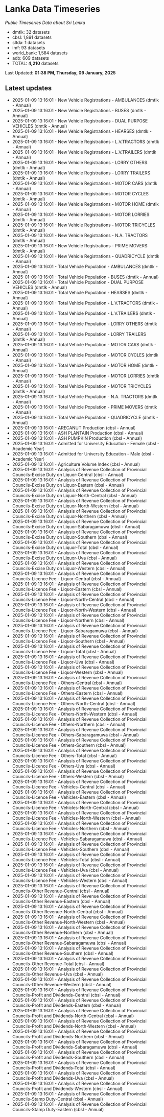 # Lanka Data Timeseries
*Public Timeseries Data about Sri Lanka*

* dmtlk: 32 datasets
* cbsl: 1,891 datasets
* sltda: 1 datasets
* imf: 93 datasets
* world_bank: 1,584 datasets
* adb: 609 datasets
* TOTAL: **4,210** datasets

Last Updated: **01:38 PM, Thursday, 09 January, 2025**

## Latest updates

* 2025-01-09 13:16:01 - New Vehicle Registrations - AMBULANCES (dmtlk - Annual)
* 2025-01-09 13:16:01 - New Vehicle Registrations - BUSES (dmtlk - Annual)
* 2025-01-09 13:16:01 - New Vehicle Registrations - DUAL PURPOSE VEHICLES (dmtlk - Annual)
* 2025-01-09 13:16:01 - New Vehicle Registrations - HEARSES (dmtlk - Annual)
* 2025-01-09 13:16:01 - New Vehicle Registrations - L.V.TRACTORS (dmtlk - Annual)
* 2025-01-09 13:16:01 - New Vehicle Registrations - L.V.TRAILERS (dmtlk - Annual)
* 2025-01-09 13:16:01 - New Vehicle Registrations - LORRY OTHERS (dmtlk - Annual)
* 2025-01-09 13:16:01 - New Vehicle Registrations - LORRY TRAILERS (dmtlk - Annual)
* 2025-01-09 13:16:01 - New Vehicle Registrations - MOTOR CARS (dmtlk - Annual)
* 2025-01-09 13:16:01 - New Vehicle Registrations - MOTOR CYCLES (dmtlk - Annual)
* 2025-01-09 13:16:01 - New Vehicle Registrations - MOTOR HOME (dmtlk - Annual)
* 2025-01-09 13:16:01 - New Vehicle Registrations - MOTOR LORRIES (dmtlk - Annual)
* 2025-01-09 13:16:01 - New Vehicle Registrations - MOTOR TRICYCLES (dmtlk - Annual)
* 2025-01-09 13:16:01 - New Vehicle Registrations - N.A. TRACTORS (dmtlk - Annual)
* 2025-01-09 13:16:01 - New Vehicle Registrations - PRIME MOVERS (dmtlk - Annual)
* 2025-01-09 13:16:01 - New Vehicle Registrations - QUADRICYCLE (dmtlk - Annual)
* 2025-01-09 13:16:01 - Total Vehicle Population - AMBULANCES (dmtlk - Annual)
* 2025-01-09 13:16:01 - Total Vehicle Population - BUSES (dmtlk - Annual)
* 2025-01-09 13:16:01 - Total Vehicle Population - DUAL PURPOSE VEHICLES (dmtlk - Annual)
* 2025-01-09 13:16:01 - Total Vehicle Population - HEARSES (dmtlk - Annual)
* 2025-01-09 13:16:01 - Total Vehicle Population - L.V.TRACTORS (dmtlk - Annual)
* 2025-01-09 13:16:01 - Total Vehicle Population - L.V.TRAILERS (dmtlk - Annual)
* 2025-01-09 13:16:01 - Total Vehicle Population - LORRY OTHERS (dmtlk - Annual)
* 2025-01-09 13:16:01 - Total Vehicle Population - LORRY TRAILERS (dmtlk - Annual)
* 2025-01-09 13:16:01 - Total Vehicle Population - MOTOR CARS (dmtlk - Annual)
* 2025-01-09 13:16:01 - Total Vehicle Population - MOTOR CYCLES (dmtlk - Annual)
* 2025-01-09 13:16:01 - Total Vehicle Population - MOTOR HOME (dmtlk - Annual)
* 2025-01-09 13:16:01 - Total Vehicle Population - MOTOR LORRIES (dmtlk - Annual)
* 2025-01-09 13:16:01 - Total Vehicle Population - MOTOR TRICYCLES (dmtlk - Annual)
* 2025-01-09 13:16:01 - Total Vehicle Population - N.A. TRACTORS (dmtlk - Annual)
* 2025-01-09 13:16:01 - Total Vehicle Population - PRIME MOVERS (dmtlk - Annual)
* 2025-01-09 13:16:01 - Total Vehicle Population - QUADRICYCLE (dmtlk - Annual)
* 2025-01-09 13:16:01 - ARECANUT Production (cbsl - Annual)
* 2025-01-09 13:16:01 - ASH PLANTAIN Production (cbsl - Annual)
* 2025-01-09 13:16:01 - ASH PUMPKIN Production (cbsl - Annual)
* 2025-01-09 13:16:01 - Admitted for University Education - Female (cbsl - Academic Year)
* 2025-01-09 13:16:01 - Admitted for University Education - Male (cbsl - Academic Year)
* 2025-01-09 13:16:01 - Agriculture Volume Index (cbsl - Annual)
* 2025-01-09 13:16:01 - Analysis of Revenue Collection of Provincial Councils-Excise Duty on Liquor-Central (cbsl - Annual)
* 2025-01-09 13:16:01 - Analysis of Revenue Collection of Provincial Councils-Excise Duty on Liquor-Eastern (cbsl - Annual)
* 2025-01-09 13:16:01 - Analysis of Revenue Collection of Provincial Councils-Excise Duty on Liquor-North-Central (cbsl - Annual)
* 2025-01-09 13:16:01 - Analysis of Revenue Collection of Provincial Councils-Excise Duty on Liquor-North-Western (cbsl - Annual)
* 2025-01-09 13:16:01 - Analysis of Revenue Collection of Provincial Councils-Excise Duty on Liquor-Northern (cbsl - Annual)
* 2025-01-09 13:16:01 - Analysis of Revenue Collection of Provincial Councils-Excise Duty on Liquor-Sabaragamuwa (cbsl - Annual)
* 2025-01-09 13:16:01 - Analysis of Revenue Collection of Provincial Councils-Excise Duty on Liquor-Southern (cbsl - Annual)
* 2025-01-09 13:16:01 - Analysis of Revenue Collection of Provincial Councils-Excise Duty on Liquor-Total (cbsl - Annual)
* 2025-01-09 13:16:01 - Analysis of Revenue Collection of Provincial Councils-Excise Duty on Liquor-Uva (cbsl - Annual)
* 2025-01-09 13:16:01 - Analysis of Revenue Collection of Provincial Councils-Excise Duty on Liquor-Western (cbsl - Annual)
* 2025-01-09 13:16:01 - Analysis of Revenue Collection of Provincial Councils-Licence Fee - Liquor-Central (cbsl - Annual)
* 2025-01-09 13:16:01 - Analysis of Revenue Collection of Provincial Councils-Licence Fee - Liquor-Eastern (cbsl - Annual)
* 2025-01-09 13:16:01 - Analysis of Revenue Collection of Provincial Councils-Licence Fee - Liquor-North-Central (cbsl - Annual)
* 2025-01-09 13:16:01 - Analysis of Revenue Collection of Provincial Councils-Licence Fee - Liquor-North-Western (cbsl - Annual)
* 2025-01-09 13:16:01 - Analysis of Revenue Collection of Provincial Councils-Licence Fee - Liquor-Northern (cbsl - Annual)
* 2025-01-09 13:16:01 - Analysis of Revenue Collection of Provincial Councils-Licence Fee - Liquor-Sabaragamuwa (cbsl - Annual)
* 2025-01-09 13:16:01 - Analysis of Revenue Collection of Provincial Councils-Licence Fee - Liquor-Southern (cbsl - Annual)
* 2025-01-09 13:16:01 - Analysis of Revenue Collection of Provincial Councils-Licence Fee - Liquor-Total (cbsl - Annual)
* 2025-01-09 13:16:01 - Analysis of Revenue Collection of Provincial Councils-Licence Fee - Liquor-Uva (cbsl - Annual)
* 2025-01-09 13:16:01 - Analysis of Revenue Collection of Provincial Councils-Licence Fee - Liquor-Western (cbsl - Annual)
* 2025-01-09 13:16:01 - Analysis of Revenue Collection of Provincial Councils-Licence Fee - Others-Central (cbsl - Annual)
* 2025-01-09 13:16:01 - Analysis of Revenue Collection of Provincial Councils-Licence Fee - Others-Eastern (cbsl - Annual)
* 2025-01-09 13:16:01 - Analysis of Revenue Collection of Provincial Councils-Licence Fee - Others-North-Central (cbsl - Annual)
* 2025-01-09 13:16:01 - Analysis of Revenue Collection of Provincial Councils-Licence Fee - Others-North-Western (cbsl - Annual)
* 2025-01-09 13:16:01 - Analysis of Revenue Collection of Provincial Councils-Licence Fee - Others-Northern (cbsl - Annual)
* 2025-01-09 13:16:01 - Analysis of Revenue Collection of Provincial Councils-Licence Fee - Others-Sabaragamuwa (cbsl - Annual)
* 2025-01-09 13:16:01 - Analysis of Revenue Collection of Provincial Councils-Licence Fee - Others-Southern (cbsl - Annual)
* 2025-01-09 13:16:01 - Analysis of Revenue Collection of Provincial Councils-Licence Fee - Others-Total (cbsl - Annual)
* 2025-01-09 13:16:01 - Analysis of Revenue Collection of Provincial Councils-Licence Fee - Others-Uva (cbsl - Annual)
* 2025-01-09 13:16:01 - Analysis of Revenue Collection of Provincial Councils-Licence Fee - Others-Western (cbsl - Annual)
* 2025-01-09 13:16:01 - Analysis of Revenue Collection of Provincial Councils-Licence Fee - Vehicles-Central (cbsl - Annual)
* 2025-01-09 13:16:01 - Analysis of Revenue Collection of Provincial Councils-Licence Fee - Vehicles-Eastern (cbsl - Annual)
* 2025-01-09 13:16:01 - Analysis of Revenue Collection of Provincial Councils-Licence Fee - Vehicles-North-Central (cbsl - Annual)
* 2025-01-09 13:16:01 - Analysis of Revenue Collection of Provincial Councils-Licence Fee - Vehicles-North-Western (cbsl - Annual)
* 2025-01-09 13:16:01 - Analysis of Revenue Collection of Provincial Councils-Licence Fee - Vehicles-Northern (cbsl - Annual)
* 2025-01-09 13:16:01 - Analysis of Revenue Collection of Provincial Councils-Licence Fee - Vehicles-Sabaragamuwa (cbsl - Annual)
* 2025-01-09 13:16:01 - Analysis of Revenue Collection of Provincial Councils-Licence Fee - Vehicles-Southern (cbsl - Annual)
* 2025-01-09 13:16:01 - Analysis of Revenue Collection of Provincial Councils-Licence Fee - Vehicles-Total (cbsl - Annual)
* 2025-01-09 13:16:01 - Analysis of Revenue Collection of Provincial Councils-Licence Fee - Vehicles-Uva (cbsl - Annual)
* 2025-01-09 13:16:01 - Analysis of Revenue Collection of Provincial Councils-Licence Fee - Vehicles-Western (cbsl - Annual)
* 2025-01-09 13:16:01 - Analysis of Revenue Collection of Provincial Councils-Other Revenue-Central (cbsl - Annual)
* 2025-01-09 13:16:01 - Analysis of Revenue Collection of Provincial Councils-Other Revenue-Eastern (cbsl - Annual)
* 2025-01-09 13:16:01 - Analysis of Revenue Collection of Provincial Councils-Other Revenue-North-Central (cbsl - Annual)
* 2025-01-09 13:16:01 - Analysis of Revenue Collection of Provincial Councils-Other Revenue-North-Western (cbsl - Annual)
* 2025-01-09 13:16:01 - Analysis of Revenue Collection of Provincial Councils-Other Revenue-Northern (cbsl - Annual)
* 2025-01-09 13:16:01 - Analysis of Revenue Collection of Provincial Councils-Other Revenue-Sabaragamuwa (cbsl - Annual)
* 2025-01-09 13:16:01 - Analysis of Revenue Collection of Provincial Councils-Other Revenue-Southern (cbsl - Annual)
* 2025-01-09 13:16:01 - Analysis of Revenue Collection of Provincial Councils-Other Revenue-Total (cbsl - Annual)
* 2025-01-09 13:16:01 - Analysis of Revenue Collection of Provincial Councils-Other Revenue-Uva (cbsl - Annual)
* 2025-01-09 13:16:01 - Analysis of Revenue Collection of Provincial Councils-Other Revenue-Western (cbsl - Annual)
* 2025-01-09 13:16:01 - Analysis of Revenue Collection of Provincial Councils-Profit and Dividends-Central (cbsl - Annual)
* 2025-01-09 13:16:01 - Analysis of Revenue Collection of Provincial Councils-Profit and Dividends-Eastern (cbsl - Annual)
* 2025-01-09 13:16:01 - Analysis of Revenue Collection of Provincial Councils-Profit and Dividends-North-Central (cbsl - Annual)
* 2025-01-09 13:16:01 - Analysis of Revenue Collection of Provincial Councils-Profit and Dividends-North-Western (cbsl - Annual)
* 2025-01-09 13:16:01 - Analysis of Revenue Collection of Provincial Councils-Profit and Dividends-Northern (cbsl - Annual)
* 2025-01-09 13:16:01 - Analysis of Revenue Collection of Provincial Councils-Profit and Dividends-Sabaragamuwa (cbsl - Annual)
* 2025-01-09 13:16:01 - Analysis of Revenue Collection of Provincial Councils-Profit and Dividends-Southern (cbsl - Annual)
* 2025-01-09 13:16:01 - Analysis of Revenue Collection of Provincial Councils-Profit and Dividends-Total (cbsl - Annual)
* 2025-01-09 13:16:01 - Analysis of Revenue Collection of Provincial Councils-Profit and Dividends-Uva (cbsl - Annual)
* 2025-01-09 13:16:01 - Analysis of Revenue Collection of Provincial Councils-Profit and Dividends-Western (cbsl - Annual)
* 2025-01-09 13:16:01 - Analysis of Revenue Collection of Provincial Councils-Stamp Duty-Central (cbsl - Annual)
* 2025-01-09 13:16:01 - Analysis of Revenue Collection of Provincial Councils-Stamp Duty-Eastern (cbsl - Annual)